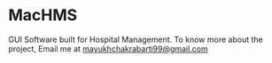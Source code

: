 # MacHMS

GUI Software built for Hospital Management.
To know more about the project, Email me at [mayukhchakrabarti99@gmail.com](https://mail.google.com/?view=cm&fs=1&to=mayukhchakrabarti99@gmail.com&su=Projects&body=Mail_me_to_know_about_my_projects)
